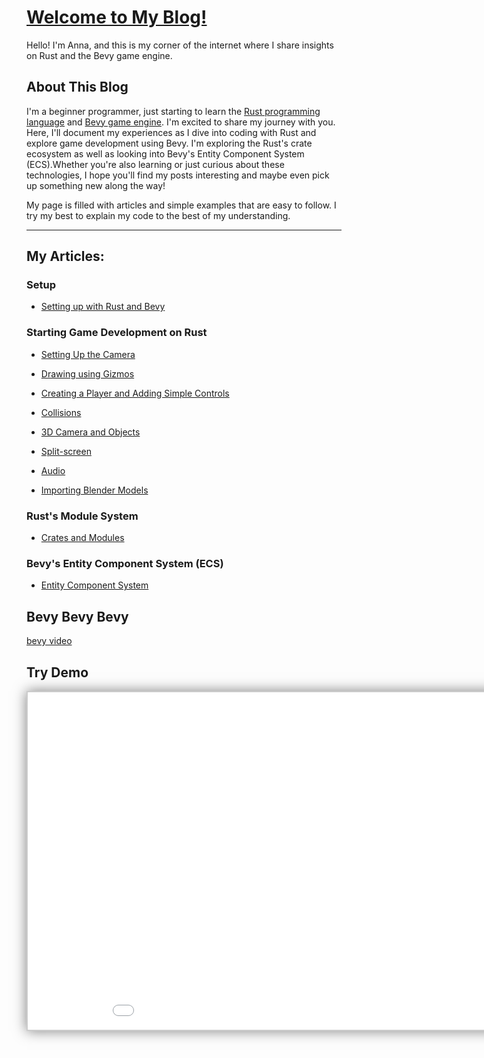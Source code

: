 # [Welcome to My Blog!](https://annazeit.github.io/blog/)


Hello! I'm Anna, and this is my corner of the internet where I share insights on Rust and the Bevy game engine.

## About This Blog
I'm a beginner programmer, just starting to learn the [Rust programming language](https://doc.rust-lang.org/) and [Bevy game engine](https://bevyengine.org/). I'm excited to share my journey with you. Here, I'll document my experiences as I dive into coding with Rust and explore game development using Bevy. I'm exploring the Rust's crate ecosystem as well as looking into Bevy's Entity Component System (ECS).Whether you're also learning or just curious about these technologies, I hope you'll find my posts interesting and maybe even pick up something new along the way! 

My page is filled with articles and simple examples that are easy to follow. I try my best to explain my code to the best of my understanding.

---

## My Articles:

### Setup 

- [Setting up with Rust and Bevy](./Archive/2024/12/2024.12.GettingStarted.md)

### Starting Game Development on Rust

- [Setting Up the Camera](./Archive/2024/12/2024.12.SettingUpTheCamera.md)

- [Drawing using Gizmos](./Archive/2024/12/2024.12.DrawingUsingGizmos.md)

- [Creating a Player and Adding Simple Controls](./Archive/2024/12/2024.12.PlayerControls.md)

- [Collisions](./Archive/2025/02/2025.02.Collisions.md)

- [3D Camera and Objects](./Archive/2025/05/2025.05.3DCameraAndObjects.md)

- [Split-screen](./Archive/2025/06/2025.06.SplitScreen.md)

- [Audio](./Archive/2025/04/2025.04.Audio.md)

- [Importing Blender Models](./Archive/2025/07/2025.07.ImportingBlenderModel.md)

### Rust's Module System

- [Crates and Modules](./Archive/2025/02/2025.02.RustCratesAndModules.md)

### Bevy's Entity Component System (ECS)

- [Entity Component System](./Archive/2025/04/2025.04.WhatIsECS.md)

## Bevy Bevy Bevy

[bevy video](./Bevy%20Bevy%20Bevy.mp4)

## Try Demo

<iframe src="bevy_blog_code\wiggles\out\index.html" width="960" height="540" frameborder="0" style="border:2px solid #ccc; box-shadow:0 0 20px rgba(0,0,0,0.5); background:black;"></iframe>